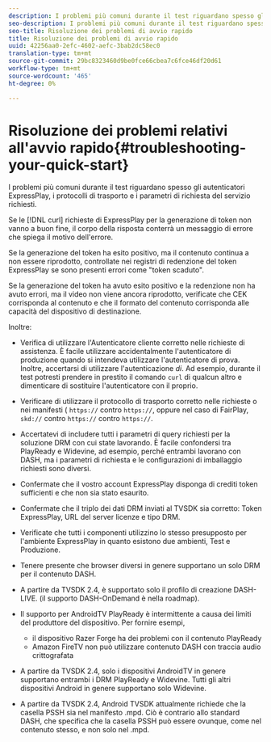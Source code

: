 ```yaml
---
description: I problemi più comuni durante il test riguardano spesso gli autenticatori ExpressPlay, i protocolli di trasporto e i parametri di richiesta del servizio richiesti.
seo-description: I problemi più comuni durante il test riguardano spesso gli autenticatori ExpressPlay, i protocolli di trasporto e i parametri di richiesta del servizio richiesti.
seo-title: Risoluzione dei problemi di avvio rapido
title: Risoluzione dei problemi di avvio rapido
uuid: 42256aa0-2efc-4602-aefc-3bab2dc58ec0
translation-type: tm+mt
source-git-commit: 29bc8323460d9be0fce66cbea7c6fce46df20d61
workflow-type: tm+mt
source-wordcount: '465'
ht-degree: 0%

---
```



# Risoluzione dei problemi relativi all&#39;avvio rapido{#troubleshooting-your-quick-start}

I problemi più comuni durante il test riguardano spesso gli autenticatori ExpressPlay, i protocolli di trasporto e i parametri di richiesta del servizio richiesti.

Se le [!DNL curl] richieste di ExpressPlay per la generazione di token non vanno a buon fine, il corpo della risposta conterrà un messaggio di errore che spiega il motivo dell&#39;errore.

Se la generazione del token ha esito positivo, ma il contenuto continua a non essere riprodotto, controllate nei registri di redenzione del token ExpressPlay se sono presenti errori come &quot;token scaduto&quot;.

Se la generazione del token ha avuto esito positivo e la redenzione non ha avuto errori, ma il video non viene ancora riprodotto, verificate che CEK corrisponda al contenuto e che il formato del contenuto corrisponda alle capacità del dispositivo di destinazione.

Inoltre:

* Verifica di utilizzare l&#39;Autenticatore cliente corretto nelle richieste di assistenza. È facile utilizzare accidentalmente l&#39;autenticatore di produzione quando si intendeva utilizzare l&#39;autenticatore di prova. Inoltre, accertarsi di utilizzare l&#39;autenticazione *di*. Ad esempio, durante il test potresti prendere in prestito il comando `curl` di qualcun altro e dimenticare di sostituire l&#39;autenticatore con il proprio.

* Verificare di utilizzare il protocollo di trasporto corretto nelle richieste o nei manifesti ( `https://` contro `https://`, oppure nel caso di FairPlay, `skd://` contro `https://` contro `https://`.

* Accertatevi di includere tutti i parametri di query richiesti per la soluzione DRM con cui state lavorando. È facile confondersi tra PlayReady e Widevine, ad esempio, perché entrambi lavorano con DASH, ma i parametri di richiesta e le configurazioni di imballaggio richiesti sono diversi.
* Confermate che il vostro account ExpressPlay disponga di crediti token sufficienti e che non sia stato esaurito.
* Confermate che il triplo dei dati DRM inviati al TVSDK sia corretto: Token ExpressPlay, URL del server licenze e tipo DRM.
* Verificate che tutti i componenti utilizzino lo stesso presupposto per l&#39;ambiente ExpressPlay in quanto esistono due ambienti, Test e Produzione.
* Tenere presente che browser diversi in genere supportano un solo DRM per il contenuto DASH.
* A partire da TVSDK 2.4, è supportato solo il profilo di creazione DASH-LIVE. (il supporto DASH-OnDemand è nella roadmap).
* Il supporto per AndroidTV PlayReady è intermittente a causa dei limiti del produttore del dispositivo. Per fornire esempi,

   * il dispositivo Razer Forge ha dei problemi con il contenuto PlayReady
   *  Amazon FireTV non può utilizzare contenuto DASH con traccia audio crittografata

* A partire da TVSDK 2.4, solo i dispositivi AndroidTV in genere supportano entrambi i DRM PlayReady e Widevine. Tutti gli altri dispositivi Android in genere supportano solo Widevine.
* A partire da TVSDK 2.4, Android TVSDK attualmente richiede che la casella PSSH sia nel manifesto .mpd. Ciò è contrario allo standard DASH, che specifica che la casella PSSH può essere ovunque, come nel contenuto stesso, e non solo nel .mpd.

